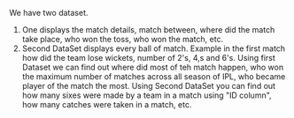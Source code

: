 We have two dataset.
  1) One displays the match details, match between, where did the match take place, who won the toss, who won the match, etc.
  2) Second DataSet displays every ball of match. Example in the first match how did the team lose wickets, number of 2's, 4,s and 6's.
Using first Dataset we can find out where did most of teh match happen, who won the maximum number of matches across all season of IPL, who became player of the match the most.
Using Second DataSet you can find out how many sixes were made by a team in a match using "ID column", how many catches were taken in a match, etc.

